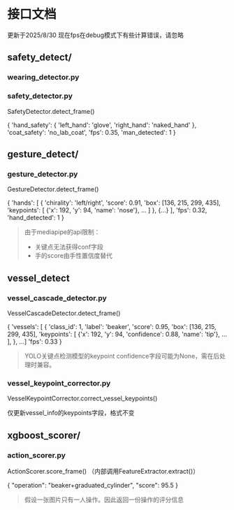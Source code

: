 # 接口文档
更新于2025/8/30 
现在fps在debug模式下有些计算错误，请忽略

## safety_detect/

### wearing_detector.py

### safety_detector.py

SafetyDetector.detect_frame()

{
  'hand_safety': {
    'left_hand': 'glove',
    'right_hand': 'naked_hand'
  },
  'coat_safety': 'no_lab_coat',
  'fps': 0.35,
  'man_detected': 1
}

## gesture_detect/

### gesture_detector.py

GestureDetector.detect_frame()

{
  'hands': [
    {
      'chirality': 'left/right',
      'score': 0.91,
      'box': [136, 215, 299, 435],
      'keypoints': [
        {'x': 192, 'y': 94, 'name': 'nose'},
        ...
      ]
    },
    {...}
  ],
  'fps': 0.32,
  'hand_detected': 1
}

> 由于mediapipe的api限制：
> - 关键点无法获得conf字段
> - 手的score由手性置信度替代

## vessel_detect

### vessel_cascade_detector.py

VesselCascadeDetector.detect_frame()

{
  'vessels': [
    {
      'class_id': 1,
      'label': 'beaker',
      'score': 0.95,
      'box': [136, 215, 299, 435],
      'keypoints': [
        {'x': 192, 'y': 94, 'confidence': 0.88, 'name': 'tip'},
        ...
      ],
    },
    ...]
  'fps': 0.33
}
> YOLO关键点检测模型的keypoint confidence字段可能为None，需在后处理时兼容。

### vessel_keypoint_corrector.py

VesselKeypointCorrector.correct_vessel_keypoints()

仅更新vessel_info的keypoints字段，格式不变

## xgboost_scorer/

### action_scorer.py

ActionScorer.score_frame()
（内部调用FeatureExtractor.extract()）

{
  "operation": "beaker+graduated_cylinder",
  "score": 95.5
}

> 假设一张图片只有一人操作。因此返回一份操作的评分信息